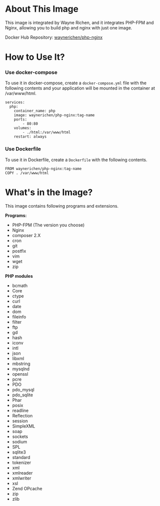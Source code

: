 # About This Image

This image is integrated by Wayne Richen, and it integrates PHP-FPM and Nginx, allowing you to build php and nginx with just one image.

Docker Hub Repository: [waynerichen/php-nginx
](https://hub.docker.com/r/waynerichen/php-nginx)

# How to Use It?

### Use docker-compose

To use it in docker-compose, create a `docker-compose.yml` file with the following contents and your application will be mounted in the container at /var/www/html.

```
services:
  php:
    container_name: php
    image: waynerichen/php-nginx:tag-name
    ports:
        - 80:80
    volumes:
        - ./html:/var/www/html
    restart: always
```

### Use Dockerfile

To use it in Dockerfile, create a `Dockerfile` with the following contents.

```
FROM waynerichen/php-nginx:tag-name
COPY . /var/www/html
```

# What's in the Image?

This image contains following programs and extensions.

**Programs:**

- PHP-FPM (The version you choose)
- Nginx
- composer 2.X
- cron
- git
- postfix
- vim
- wget
- zip

**PHP modules**

- bcmath
- Core
- ctype
- curl
- date
- dom
- fileinfo
- filter
- ftp
- gd
- hash
- iconv
- intl
- json
- libxml
- mbstring
- mysqlnd
- openssl
- pcre
- PDO
- pdo_mysql
- pdo_sqlite
- Phar
- posix
- readline
- Reflection
- session
- SimpleXML
- soap
- sockets
- sodium
- SPL
- sqlite3
- standard
- tokenizer
- xml
- xmlreader
- xmlwriter
- xsl
- Zend OPcache
- zip
- zlib
